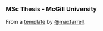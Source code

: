 ### MSc Thesis - McGill University 

From a [template](https://github.com/maxfarrell/thesis_template) by [@maxfarrell](https://github.com/maxfarrell).
